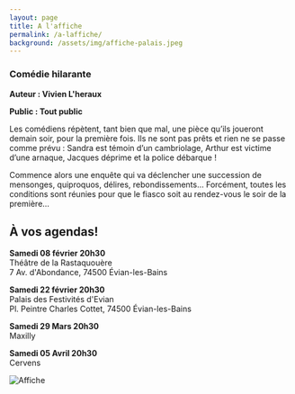 ```yaml
---
layout: page
title: A l'affiche
permalink: /a-laffiche/
background: /assets/img/affiche-palais.jpeg
---
```


<div class="row">
    <div class="col-6" markdown="1">

### Comédie hilarante

**Auteur : Vivien L'heraux**

**Public : Tout public**

Les comédiens répètent, tant bien que mal, une pièce qu’ils joueront demain soir, pour la première fois.
Ils ne sont pas prêts et rien ne se passe comme prévu : Sandra est témoin d’un cambriolage, Arthur est victime d’une arnaque, Jacques déprime et la police débarque !

Commence alors une enquête qui va déclencher une succession de mensonges, quiproquos, délires, rebondissements…
Forcément, toutes les conditions sont réunies pour que le fiasco soit au rendez-vous le soir de la première…

## À vos agendas!

**Samedi 08 février 20h30**<br>
Théâtre de la Rastaquouère<br>
7 Av. d'Abondance, 74500 Évian-les-Bains

**Samedi 22 février 20h30**<br>
Palais des Festivités d'Evian<br>
Pl. Peintre Charles Cottet, 74500 Évian-les-Bains

**Samedi 29 Mars 20h30**<br>
Maxilly

**Samedi 05 Avril 20h30**<br>
Cervens

</div>
    <div class="col-6">
        <img src="{{site.baseurl}}/assets/img/affiche-palais.jpeg" alt="Affiche" />
    </div>
</div>